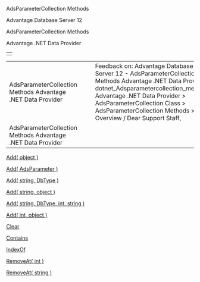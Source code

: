 AdsParameterCollection Methods




Advantage Database Server 12  

AdsParameterCollection Methods

Advantage .NET Data Provider

|  |
| --- |
|  |

|  |  |  |  |  |
| --- | --- | --- | --- | --- |
| AdsParameterCollection Methods  Advantage .NET Data Provider |  |  | Feedback on: Advantage Database Server 12 - AdsParameterCollection Methods Advantage .NET Data Provider dotnet\_Adsparametercollection\_methods Advantage .NET Data Provider > AdsParameterCollection Class > AdsParameterCollection Methods > Overview / Dear Support Staff, |  |
| AdsParameterCollection Methods  Advantage .NET Data Provider |  |  |  |  |

[Add( object )](dotnet_adsparametercollection_add_object_.htm)

[Add( AdsParameter )](dotnet_adsparametercollection_add_adsparameter_.htm)

[Add( string, DbType )](dotnet_adsparametercollection_add_string_dbtype_.htm)

[Add( string, object )](dotnet_adsparametercollection_add_string_object_.htm)

[Add( string, DbType, int, string )](dotnet_adsparametercollection_add_string_dbtype_int_string_.htm)

[Add( int, object )](dotnet_adsparametercollection_add_int_object_.htm)

[Clear](dotnet_adsparametercollection_clear.htm)

[Contains](dotnet_adsparametercollection_contains.htm)

[IndexOf](dotnet_adsparametercollection_indexof.htm)

[RemoveAt( int )](dotnet_adsparametercollection_removeat_int_.htm)

[RemoveAt( string )](dotnet_adsparametercollection_removeat_string_.htm)